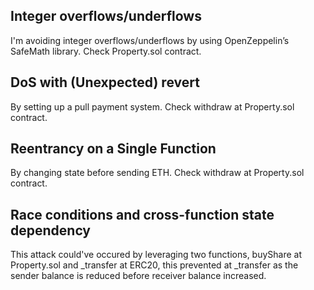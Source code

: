 ## Integer overflows/underflows
I'm avoiding integer overflows/underflows by using OpenZeppelin’s SafeMath library. Check Property.sol contract.

## DoS with (Unexpected) revert
By setting up a pull payment system. Check withdraw at Property.sol contract.

## Reentrancy on a Single Function
By changing state before sending ETH. Check withdraw at Property.sol contract.

## Race conditions and cross-function state dependency
This attack could've occured by leveraging two functions, buyShare at Property.sol and _transfer at ERC20, this prevented at _transfer as the sender balance is reduced before receiver balance increased.

